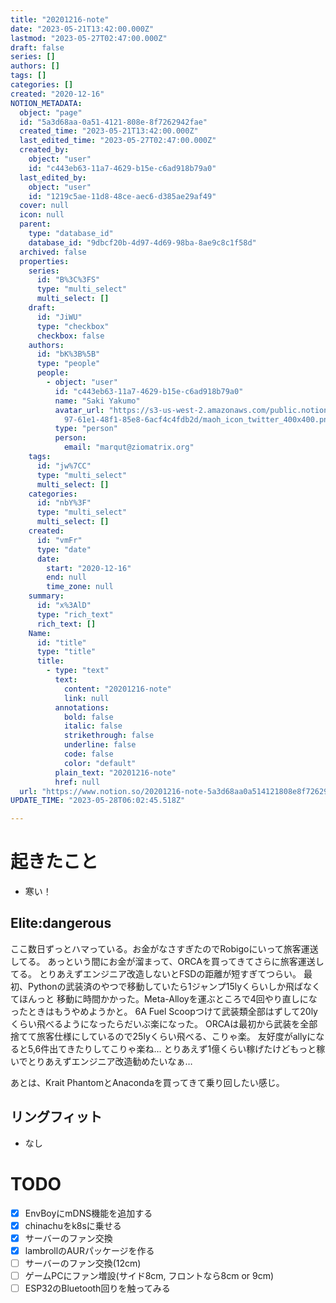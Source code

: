 ```yaml
---
title: "20201216-note"
date: "2023-05-21T13:42:00.000Z"
lastmod: "2023-05-27T02:47:00.000Z"
draft: false
series: []
authors: []
tags: []
categories: []
created: "2020-12-16"
NOTION_METADATA:
  object: "page"
  id: "5a3d68aa-0a51-4121-808e-8f7262942fae"
  created_time: "2023-05-21T13:42:00.000Z"
  last_edited_time: "2023-05-27T02:47:00.000Z"
  created_by:
    object: "user"
    id: "c443eb63-11a7-4629-b15e-c6ad918b79a0"
  last_edited_by:
    object: "user"
    id: "1219c5ae-11d8-48ce-aec6-d385ae29af49"
  cover: null
  icon: null
  parent:
    type: "database_id"
    database_id: "9dbcf20b-4d97-4d69-98ba-8ae9c8c1f58d"
  archived: false
  properties:
    series:
      id: "B%3C%3FS"
      type: "multi_select"
      multi_select: []
    draft:
      id: "JiWU"
      type: "checkbox"
      checkbox: false
    authors:
      id: "bK%3B%5B"
      type: "people"
      people:
        - object: "user"
          id: "c443eb63-11a7-4629-b15e-c6ad918b79a0"
          name: "Saki Yakumo"
          avatar_url: "https://s3-us-west-2.amazonaws.com/public.notion-static.com/3ad1c4\
            97-61e1-48f1-85e8-6acf4c4fdb2d/maoh_icon_twitter_400x400.png"
          type: "person"
          person:
            email: "marqut@ziomatrix.org"
    tags:
      id: "jw%7CC"
      type: "multi_select"
      multi_select: []
    categories:
      id: "nbY%3F"
      type: "multi_select"
      multi_select: []
    created:
      id: "vmFr"
      type: "date"
      date:
        start: "2020-12-16"
        end: null
        time_zone: null
    summary:
      id: "x%3AlD"
      type: "rich_text"
      rich_text: []
    Name:
      id: "title"
      type: "title"
      title:
        - type: "text"
          text:
            content: "20201216-note"
            link: null
          annotations:
            bold: false
            italic: false
            strikethrough: false
            underline: false
            code: false
            color: "default"
          plain_text: "20201216-note"
          href: null
  url: "https://www.notion.so/20201216-note-5a3d68aa0a514121808e8f7262942fae"
UPDATE_TIME: "2023-05-28T06:02:45.518Z"

---
```

<link rel="stylesheet" href="https://cdn.jsdelivr.net/npm/katex@0.16.2/dist/katex.min.css" integrity="sha384-bYdxxUwYipFNohQlHt0bjN/LCpueqWz13HufFEV1SUatKs1cm4L6fFgCi1jT643X" crossorigin="anonymous">


# 起きたこと

- 寒い！

## Elite:dangerous


ここ数日ずっとハマっている。お金がなさすぎたのでRobigoにいって旅客運送してる。 あっという間にお金が溜まって、ORCAを買ってきてさらに旅客運送してる。 とりあえずエンジニア改造しないとFSDの距離が短すぎてつらい。 最初、Pythonの武装済のやつで移動していたら1ジャンプ15lyくらいしか飛ばなくてほんっと 移動に時間かかった。Meta-Alloyを運ぶところで4回やり直しになったときはもうやめようかと。 6A Fuel Scoopつけて武装類全部はずして20lyくらい飛べるようになったらだいぶ楽になった。 ORCAは最初から武装を全部捨てて旅客仕様にしているので25lyくらい飛べる、こりゃ楽。 友好度がallyになると5,6件出てきたりしてこりゃ楽ね… とりあえず1億くらい稼げたけどもっと稼いでとりあえずエンジニア改造勧めたいなぁ…


あとは、Krait PhantomとAnacondaを買ってきて乗り回したい感じ。


## リングフィット

- なし

# TODO

- [x] EnvBoyにmDNS機能を追加する
- [x] chinachuをk8sに乗せる
- [x] サーバーのファン交換
- [x] lambrollのAURパッケージを作る
- [ ] サーバーのファン交換(12cm)
- [ ] ゲームPCにファン増設(サイド8cm, フロントなら8cm or 9cm)
- [ ] ESP32のBluetooth回りを触ってみる
